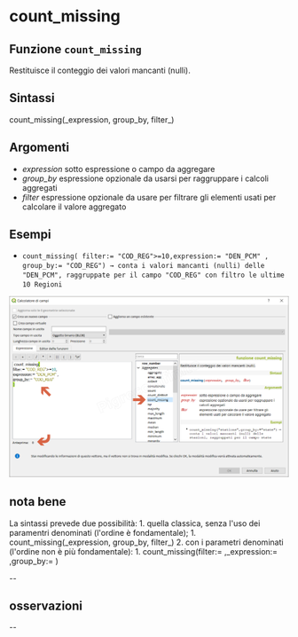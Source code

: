 # count\_missing

## Funzione `count_missing`

Restituisce il conteggio dei valori mancanti \(nulli\).

## Sintassi

count_missing\(\_expression, group\_by, filter_\)

## Argomenti

* _expression_ sotto espressione o campo da aggregare
* _group\_by_ espressione opzionale da usarsi per raggruppare i calcoli aggregati
* _filter_ espressione opzionale da usare per filtrare gli elementi usati per calcolare il valore aggregato

## Esempi

* `count_missing( filter:= "COD_REG">=10,expression:= "DEN_PCM" , group_by:= "COD_REG") → conta i valori mancanti (nulli) delle "DEN_PCM", raggruppate per il campo "COD_REG" con filtro le ultime 10 Regioni`

![](../../../.gitbook/assets/count_missing1.png)

## nota bene

La sintassi prevede due possibilità: 1. quella classica, senza l'uso dei paramentri denominati \(l'ordine è fondamentale\); 1. count_missing\(\_expression, group\_by, filter_\) 2. con i parametri denominati \(l'ordine non è più fondamentale\): 1. count\_missing\(filter:= ,\_expression:= ,group\_by:= \)

--

## osservazioni

--

